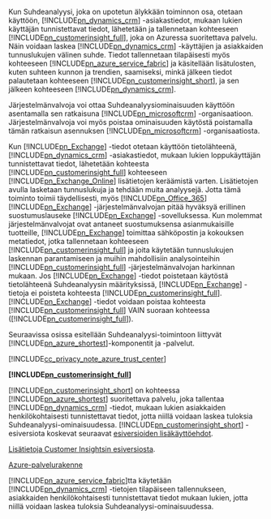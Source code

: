 Kun Suhdeanalyysi, joka on upotetun älykkään toiminnon osa, otetaan käyttöön, [!INCLUDE[pn_dynamics_crm](pn-dynamics-crm.md)] -asiakastiedot, mukaan lukien käyttäjän tunnistettavat tiedot, lähetetään ja tallennetaan kohteeseen [!INCLUDE[pn_customerinsight_full](pn-customer-insights-full.md)], joka on Azuressa suoritettava palvelu. Näin voidaan laskea [!INCLUDE[pn_dynamics_crm](pn-dynamics-crm.md)] -käyttäjien ja asiakkaiden tunnuslukujen välinen suhde. Tiedot tallennetaan tilapäisesti myös kohteeseen [!INCLUDE[pn_azure_service_fabric](pn-azure-service-fabric.md)] ja käsitellään lisätulosten, kuten suhteen kunnon ja trendien,  saamiseksi, minkä jälkeen tiedot palautetaan kohteeseen [!INCLUDE[pn_customerinsight_short](pn-customer-insights-short.md)], ja sen jälkeen kohteeseen [!INCLUDE[pn_dynamics_crm](pn-dynamics-crm.md)].  
  
 Järjestelmänvalvoja voi ottaa Suhdeanalyysiominaisuuden käyttöön asentamalla sen ratkaisuna [!INCLUDE[pn_microsoftcrm](pn-microsoftcrm.md)] -organisaatioon. Järjestelmänvalvoja voi myös poistaa ominaisuuden käytöstä poistamalla tämän ratkaisun asennuksen [!INCLUDE[pn_microsoftcrm](pn-microsoftcrm.md)] -organisaatiosta.  
  
 Kun [!INCLUDE[pn_Exchange](pn-exchange.md)] -tiedot otetaan käyttöön tietolähteenä, [!INCLUDE[pn_dynamics_crm](pn-dynamics-crm.md)] -asiakastiedot, mukaan lukien loppukäyttäjän tunnistettavat tiedot, lähetetään kohteesta [!INCLUDE[pn_customerinsight_full](pn-customer-insights-full.md)] kohteeseen [!INCLUDE[pn_Exchange_Online](pn-exchange-online.md)] lisätietojen keräämistä varten. Lisätietojen avulla lasketaan tunnuslukuja ja tehdään muita analyysejä.  Jotta tämä toiminto toimii täydellisesti, myös [!INCLUDE[pn_Office_365](pn-office-365.md)] [!INCLUDE[pn_Exchange](pn-exchange.md)] -järjestelmänvalvojan pitää hyväksyä erillinen suostumuslauseke [!INCLUDE[pn_Exchange](pn-exchange.md)] -sovelluksessa.  Kun molemmat järjestelmänvalvojat ovat antaneet suostumuksensa asianmukaisille tuotteille, [!INCLUDE[pn_Exchange](pn-exchange.md)] toimittaa sähköpostin ja kokouksen metatiedot, jotka tallennetaan kohteeseen [!INCLUDE[pn_customerinsight_full](pn-customer-insights-full.md)] ja joita käytetään tunnuslukujen laskennan parantamiseen ja muihin mahdollisiin analysointeihin [!INCLUDE[pn_customerinsight_full](pn-customer-insights-full.md)] -järjestelmänvalvojan harkinnan mukaan. Jos [!INCLUDE[pn_Exchange](pn-exchange.md)] -tiedot poistetaan käytöstä tietolähteenä Suhdeanalyysin määrityksissä, [!INCLUDE[pn_Exchange](pn-exchange.md)] -tietoja ei poisteta kohteesta [!INCLUDE[pn_customerinsight_full](pn-customer-insights-full.md)].  [!INCLUDE[pn_Exchange](pn-exchange.md)] -tiedot voidaan poistaa kohteesta [!INCLUDE[pn_customerinsight_full](pn-customer-insights-full.md)] VAIN suoraan kohteessa ([!INCLUDE[pn_customerinsight_full](pn-customer-insights-full.md)]).  
  
 Seuraavissa osissa esitellään Suhdeanalyysi-toimintoon liittyvät [!INCLUDE[pn_azure_shortest](pn-azure-shortest.md)]-komponentit ja -palvelut.  
  
 [!INCLUDE[cc_privacy_note_azure_trust_center](cc-privacy-note-azure-trust-center.md)]  
  
 **[!INCLUDE[pn_customerinsight_full](pn-customer-insights-full.md)]**  
  
 [!INCLUDE[pn_customerinsight_short](pn-customer-insights-short.md)] on kohteessa [!INCLUDE[pn_azure_shortest](pn-azure-shortest.md)] suoritettava palvelu, joka tallentaa [!INCLUDE[pn_dynamics_crm](pn-dynamics-crm.md)] -tiedot, mukaan lukien asiakkaiden henkilökohtaisesti tunnistettavat tiedot, jotta niillä voidaan laskea tuloksia Suhdeanalyysi-ominaisuudessa. [!INCLUDE[pn_customerinsight_short](pn-customer-insights-short.md)] -esiversiota koskevat seuraavat [esiversioiden lisäkäyttöehdot](http://go.microsoft.com/fwlink/p/?LinkId=511446).  
  
 [Lisätietoja Customer Insightsin esiversiosta](https://azure.microsoft.com/en-us/services/customer-insights/).  
  
 [Azure-palvelurakenne](https://azure.microsoft.com/services/service-fabric/)  
  
 [!INCLUDE[pn_azure_service_fabric](pn-azure-service-fabric.md)]tta käytetään [!INCLUDE[pn_dynamics_crm](pn-dynamics-crm.md)] -tietojen tilapäiseen tallennukseen, asiakkaiden henkilökohtaisesti tunnistettavat tiedot mukaan lukien, jotta niillä voidaan laskea tuloksia Suhdeanalyysi-ominaisuudessa.